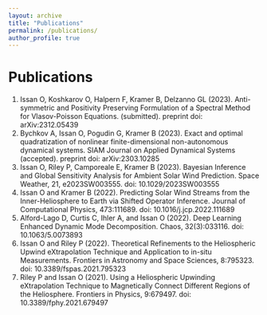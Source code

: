 ```yaml
---
layout: archive
title: "Publications"
permalink: /publications/
author_profile: true
---
```


# Publications 
1. Issan O, Koshkarov O, Halpern F, Kramer B, Delzanno GL (2023). Anti-symmetric and Positivity Preserving Formulation of a Spectral Method for Vlasov-Poisson Equations. (submitted). preprint doi: arXiv:2312.05439
2. Bychkov A, Issan O, Pogudin G, Kramer B (2023). Exact and optimal quadratization of nonlinear finite-dimensional non-autonomous dynamical systems. SIAM Journal on Applied Dynamical Systems (accepted). preprint doi: arXiv:2303.10285
3. Issan O, Riley P, Camporeale E, Kramer B (2023). Bayesian Inference and Global Sensitivity Analysis for Ambient Solar Wind Prediction. Space Weather, 21, e2023SW003555. doi: 10.1029/2023SW003555
4. Issan O and Kramer B (2022). Predicting Solar Wind Streams from the Inner-Heliosphere to Earth via Shifted Operator Inference. Journal of Computational Physics, 473:111689. doi: 10.1016/j.jcp.2022.111689
5. Alford-Lago D, Curtis C, Ihler A, and Issan O (2022). Deep Learning Enhanced Dynamic Mode Decomposition. Chaos, 32(3):033116. doi: 10.1063/5.0073893
6. Issan O and Riley P (2022). Theoretical Refinements to the Heliospheric Upwind eXtrapolation Technique and Application to in-situ Measurements. Frontiers in Astronomy and Space Sciences, 8:795323. doi: 10.3389/fspas.2021.795323
7. Riley P and Issan O (2021). Using a Heliospheric Upwinding eXtrapolation Technique to Magnetically Connect Different Regions of the Heliosphere. Frontiers in Physics, 9:679497. doi: 10.3389/fphy.2021.679497
